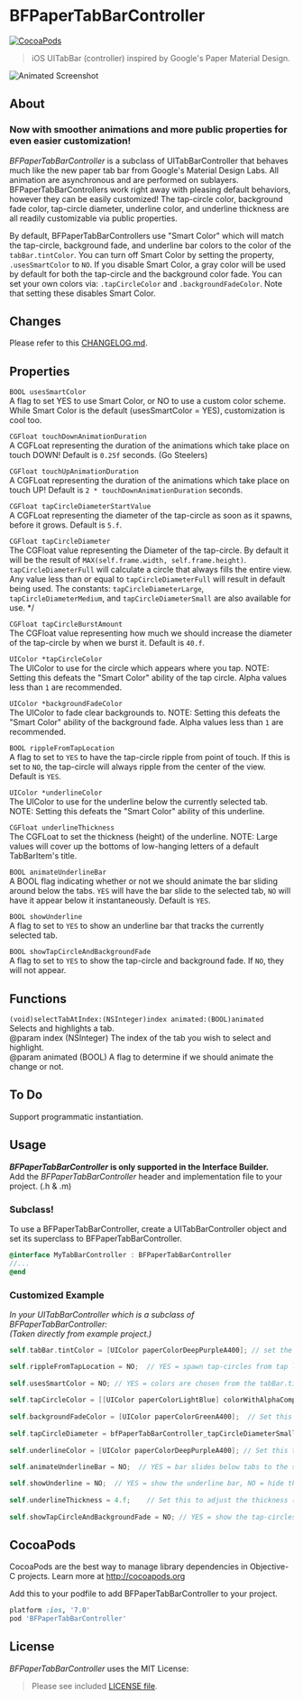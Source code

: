 BFPaperTabBarController
=======================
[![CocoaPods](https://img.shields.io/cocoapods/v/BFPaperTabBarController.svg?style=flat)](https://github.com/bfeher/BFPaperTabBarController)

> iOS UITabBar (controller) inspired by Google's Paper Material Design.


![Animated Screenshot](https://raw.githubusercontent.com/bfeher/BFPaperTabBarController/master/BFPaperTabBarControllerDemo.gif "Animated Screenshot")


About
---------
### Now with smoother animations and more public properties for even easier customization!

_BFPaperTabBarController_ is a subclass of UITabBarController that behaves much like the new paper tab bar from Google's Material Design Labs.
All animation are asynchronous and are performed on sublayers.
BFPaperTabBarControllers work right away with pleasing default behaviors, however they can be easily customized! The tap-circle color, background fade color, tap-circle diameter, underline color, and underline thickness are all readily customizable via public properties.

By default, BFPaperTabBarControllers use "Smart Color" which will match the tap-circle, background fade, and underline bar colors to the color of the `tabBar.tintColor`.
You can turn off Smart Color by setting the property, `.usesSmartColor` to `NO`. If you disable Smart Color, a gray color will be used by default for both the tap-circle and the background color fade.
You can set your own colors via: `.tapCircleColor` and `.backgroundFadeColor`. Note that setting these disables Smart Color.

Changes
---------
Please refer to this [CHANGELOG.md](https://github.com/bfeher/BFPaperTabBarController/blob/master/CHANGELOG.md).

## Properties
`BOOL usesSmartColor` <br />
A flag to set YES to use Smart Color, or NO to use a custom color scheme. While Smart Color is the default (usesSmartColor = YES), customization is cool too.

`CGFloat touchDownAnimationDuration` <br />
A CGFLoat representing the duration of the animations which take place on touch DOWN! Default is `0.25f` seconds. (Go Steelers)

`CGFloat touchUpAnimationDuration` <br />
A CGFLoat representing the duration of the animations which take place on touch UP! Default is `2 * touchDownAnimationDuration` seconds.

`CGFloat tapCircleDiameterStartValue` <br />
A CGFLoat representing the diameter of the tap-circle as soon as it spawns, before it grows. Default is `5.f`.

`CGFloat tapCircleDiameter` <br />
The CGFloat value representing the Diameter of the tap-circle. By default it will be the result of `MAX(self.frame.width, self.frame.height)`. `tapCircleDiameterFull` will calculate a circle that always fills the entire view. Any value less than or equal to `tapCircleDiameterFull` will result in default being used. The constants: `tapCircleDiameterLarge`, `tapCircleDiameterMedium`, and `tapCircleDiameterSmall` are also available for use. */

`CGFloat tapCircleBurstAmount` <br />
The CGFloat value representing how much we should increase the diameter of the tap-circle by when we burst it. Default is `40.f`.

`UIColor *tapCircleColor` <br />
The UIColor to use for the circle which appears where you tap. NOTE: Setting this defeats the "Smart Color" ability of the tap circle. Alpha values less than `1` are recommended.

`UIColor *backgroundFadeColor` <br />
The UIColor to fade clear backgrounds to. NOTE: Setting this defeats the "Smart Color" ability of the background fade. Alpha values less than `1` are recommended.

`BOOL rippleFromTapLocation` <br />
A flag to set to `YES` to have the tap-circle ripple from point of touch. If this is set to `NO`, the tap-circle will always ripple from the center of the view. Default is `YES`.

`UIColor *underlineColor`<br />
The UIColor to use for the underline below the currently selected tab. NOTE: Setting this defeats the "Smart Color" ability of this underline.

`CGFloat underlineThickness` <br />
The CGFLoat to set the thickness (height) of the underline. NOTE: Large values will cover up the bottoms of low-hanging letters of a default TabBarItem's title.

`BOOL animateUnderlineBar` <br />
A BOOL flag indicating whether or not we should animate the bar sliding around below the tabs. `YES` will have the bar slide to the selected tab, `NO` will have it appear below it instantaneously. Default is `YES`.

`BOOL showUnderline`<br />
A flag to set to `YES` to show an underline bar that tracks the currently selected tab.

`BOOL showTapCircleAndBackgroundFade`<br />
A flag to set to `YES` to show the tap-circle and background fade. If `NO`, they will not appear.

## Functions
`(void)selectTabAtIndex:(NSInteger)index animated:(BOOL)animated`<br />
Selects and highlights a tab.<br />
@param index    (NSInteger) The index of the tab you wish to select and highlight.<br />
@param animated (BOOL) A flag to determine if we should animate the change or not.


To Do
---------
Support programmatic instantiation.


Usage
---------
**_BFPaperTabBarController_ is only supported in the Interface Builder.**<br />
Add the _BFPaperTabBarController_ header and implementation file to your project. (.h & .m)

### Subclass!
To use a BFPaperTabBarController, create a UITabBarController object and set its superclass to BFPaperTabBarController.
```objective-c
@interface MyTabBarController : BFPaperTabBarController
//...
@end
```

### Customized Example
*In your UITabBarController which is a subclass of BFPaperTabBarController:*<br />*(Taken directly from example project.)*<br />
```objective-c
self.tabBar.tintColor = [UIColor paperColorDeepPurpleA400]; // set the tab bar tint color to something cool.

self.rippleFromTapLocation = NO;  // YES = spawn tap-circles from tap locaiton. NO = spawn tap-circles from the center of the tab.
    
self.usesSmartColor = NO; // YES = colors are chosen from the tabBar.tintColor. NO = colors will be shades of gray.
    
self.tapCircleColor = [[UIColor paperColorLightBlue] colorWithAlphaComponent:0.2];    // Set this to customize the tap-circle color.
    
self.backgroundFadeColor = [UIColor paperColorGreenA400];  // Set this to customize the background fade color.
    
self.tapCircleDiameter = bfPaperTabBarController_tapCircleDiameterSmall;    // Set this to customize the tap-circle diameter.
    
self.underlineColor = [UIColor paperColorDeepPurpleA400]; // Set this to customize the color of the underline which highlights the currently selected tab.
    
self.animateUnderlineBar = NO;  // YES = bar slides below tabs to the selected one. NO = bar appears below selected tab instantaneously.

self.showUnderline = NO;  // YES = show the underline bar, NO = hide the underline bar.
    
self.underlineThickness = 4.f;    // Set this to adjust the thickness (height) of the underline bar. Not that any value greater than 1 could cover up parts of the TabBarItem's title.
    
self.showTapCircleAndBackgroundFade = NO; // YES = show the tap-circles and add a color fade the background. NO = do not show the tap-circles and background fade.
```

CocoaPods
-------

CocoaPods are the best way to manage library dependencies in Objective-C projects.
Learn more at http://cocoapods.org

Add this to your podfile to add BFPaperTabBarController to your project.
```ruby
platform :ios, '7.0'
pod 'BFPaperTabBarController'
```


License
--------
_BFPaperTabBarController_ uses the MIT License:

> Please see included [LICENSE file](https://raw.githubusercontent.com/bfeher/BFPaperTabBarController/master/LICENSE).
